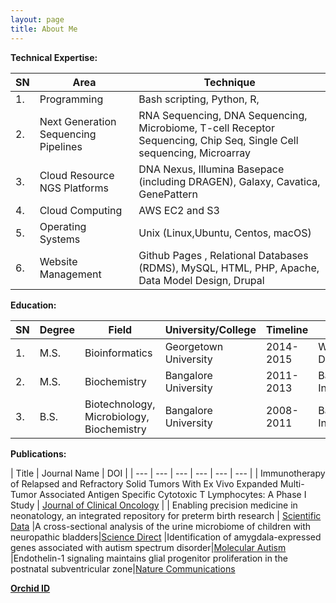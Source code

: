 ```yaml
---
layout: page
title: About Me
---
```


**Technical Expertise:**

| **SN** | **Area** | **Technique** |
| --- | --- | --- |
| 1. | Programming | Bash scripting, Python, R, |
| 2. | Next Generation Sequencing Pipelines | RNA Sequencing, DNA Sequencing, Microbiome, T-cell Receptor Sequencing, Chip Seq, Single Cell sequencing, Microarray |
| 3. | Cloud Resource NGS Platforms | DNA Nexus, Illumina Basepace (including DRAGEN), Galaxy, Cavatica, GenePattern |
| 4. | Cloud Computing | AWS EC2 and S3 |
| 5. | Operating Systems | Unix (Linux,Ubuntu, Centos, macOS) |
| 6. | Website Management | Github Pages , Relational Databases (RDMS), MySQL, HTML, PHP, Apache, Data Model Design, Drupal |


**Education:**

| **SN** | **Degree** | **Field** | **University/College** | **Timeline** | **Place** |
| --- | --- | --- | --- | --- | --- |
| 1. | M.S. | Bioinformatics | Georgetown University | 2014-2015 | Washington, DC, USA |
| 2. | M.S. | Biochemistry | Bangalore University | 2011-2013 | Bangalore, India |
| 3. | B.S. | Biotechnology, Microbiology, Biochemistry | Bangalore University | 2008-2011 | Bangalore, India |

**Publications:**

| Title | Journal Name | DOI | 
| --- | --- | --- | --- | --- | --- |
| Immunotherapy of Relapsed and Refractory Solid Tumors With Ex Vivo Expanded Multi-Tumor Associated Antigen Specific Cytotoxic T Lymphocytes: A Phase I Study | [Journal of Clinical Oncology](https://ascopubs.org/doi/10.1200/JCO.19.00177) | 
| Enabling precision medicine in neonatology, an integrated repository for preterm birth research | [Scientific Data](https://www.nature.com/articles/sdata2018219) 
|A cross-sectional analysis of the urine microbiome of children with neuropathic bladders|[Science Direct](https://doi.org/10.1016/j.jpurol.2020.02.005)
|Identification of amygdala-expressed genes associated with autism spectrum disorder|[Molecular Autism](https://doi.org/10.1186/s13229-020-00346-1)
|Endothelin-1 signaling maintains glial progenitor proliferation in the postnatal subventricular zone|[Nature Communications](https://doi.org/10.1038/s41467-020-16028-8)


**[Orchid ID](https://orcid.org/0000-0003-1599-0679)**

